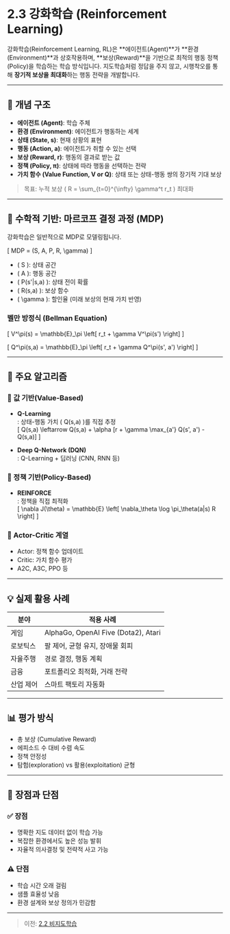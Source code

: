 # 2.3 강화학습 (Reinforcement Learning)

강화학습(Reinforcement Learning, RL)은 **에이전트(Agent)**가 **환경(Environment)**과 상호작용하며, **보상(Reward)**을 기반으로 최적의 행동 정책(Policy)을 학습하는 학습 방식입니다. 지도학습처럼 정답을 주지 않고, 시행착오를 통해 **장기적 보상을 최대화**하는 행동 전략을 개발합니다.

---

## 📖 개념 구조

- **에이전트 (Agent)**: 학습 주체
- **환경 (Environment)**: 에이전트가 행동하는 세계
- **상태 (State, s)**: 현재 상황의 표현
- **행동 (Action, a)**: 에이전트가 취할 수 있는 선택
- **보상 (Reward, r)**: 행동의 결과로 받는 값
- **정책 (Policy, π)**: 상태에 따라 행동을 선택하는 전략
- **가치 함수 (Value Function, V or Q)**: 상태 또는 상태-행동 쌍의 장기적 기대 보상

> 목표: 누적 보상 \( R = \sum_{t=0}^{\infty} \gamma^t r_t \) 최대화

---

## 🧮 수학적 기반: 마르코프 결정 과정 (MDP)

강화학습은 일반적으로 MDP로 모델링됩니다.

\[
MDP = (S, A, P, R, \gamma)
\]

- \( S \): 상태 공간
- \( A \): 행동 공간
- \( P(s'|s,a) \): 상태 전이 확률
- \( R(s,a) \): 보상 함수
- \( \gamma \): 할인율 (미래 보상의 현재 가치 반영)

### 벨만 방정식 (Bellman Equation)

\[
V^\pi(s) = \mathbb{E}_\pi \left[ r_t + \gamma V^\pi(s') \right]
\]

\[
Q^\pi(s,a) = \mathbb{E}_\pi \left[ r_t + \gamma Q^\pi(s', a') \right]
\]

---

## 🤖 주요 알고리즘

### 🔹 값 기반(Value-Based)
- **Q-Learning**  
  : 상태-행동 가치 \( Q(s,a) \)를 직접 추정  
  \[
  Q(s,a) \leftarrow Q(s,a) + \alpha [r + \gamma \max_{a'} Q(s', a') - Q(s,a)]
  \]

- **Deep Q-Network (DQN)**  
  : Q-Learning + 딥러닝 (CNN, RNN 등)

### 🔹 정책 기반(Policy-Based)
- **REINFORCE**  
  : 정책을 직접 최적화  
  \[
  \nabla J(\theta) = \mathbb{E} \left[ \nabla_\theta \log \pi_\theta(a|s) R \right]
  \]

### 🔹 Actor-Critic 계열
- Actor: 정책 함수 업데이트  
- Critic: 가치 함수 평가  
- A2C, A3C, PPO 등

---

## 💡 실제 활용 사례

| 분야 | 적용 사례 |
|------|-----------|
| 게임 | AlphaGo, OpenAI Five (Dota2), Atari |
| 로보틱스 | 팔 제어, 균형 유지, 장애물 회피 |
| 자율주행 | 경로 결정, 행동 계획 |
| 금융 | 포트폴리오 최적화, 거래 전략 |
| 산업 제어 | 스마트 팩토리 자동화 |

---

## 📊 평가 방식

- 총 보상 (Cumulative Reward)
- 에피소드 수 대비 수렴 속도
- 정책 안정성
- 탐험(exploration) vs 활용(exploitation) 균형

---

## 🧠 장점과 단점

### ✅ 장점
- 명확한 지도 데이터 없이 학습 가능
- 복잡한 환경에서도 높은 성능 발휘
- 자율적 의사결정 및 전략적 사고 가능

### ⚠️ 단점
- 학습 시간 오래 걸림
- 샘플 효율성 낮음
- 환경 설계와 보상 정의가 민감함

---

> 이전: [2.2 비지도학습](02_2_비지도학습.md)
